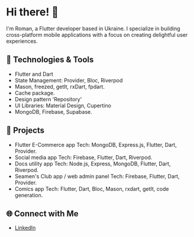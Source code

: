 # Hi there! 👋

I'm Roman, a Flutter developer based in Ukraine. I specialize in building cross-platform mobile applications with a focus on creating delightful user experiences.

## 🔧 Technologies & Tools

- Flutter and Dart
- State Management: Provider, Bloc, Riverpod
- Mason, freezed, getIt, rxDart, fpdart.
- Cache package.
- Design pattern 'Repository'
- UI Libraries: Material Design, Cupertino
- MongoDB, Firebase, Supabase.

## 📱 Projects

- Flutter E-Commerce app 
Tech: MongoDB, Express.js, Flutter, Dart, Provider. 
- Social media app
Tech: Firebase, Flutter, Dart,  Riverpod.
- Docs utility app
Tech: Node.js, Express, MongoDB, Flutter, Dart, Riverpod.
- Seamen's Club app / web admin panel 
Tech: Firebase, Flutter, Dart, Provider. 
- Comics app
Tech: Flutter, Dart, Bloc, Mason, rxdart, getIt, code generation.

## 🌐 Connect with Me

- [LinkedIn](https://www.linkedin.com/in/roman-kliakhin-298103227/)



